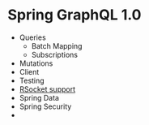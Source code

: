 # Spring GraphQL 1.0 

* Queries 
  * Batch Mapping
  * Subscriptions
* Mutations
* Client
* Testing
* [RSocket support](https://spring.io/blog/2022/04/20/spring-for-graphql-1-0-rc1-released)
* Spring Data 
* Spring Security 
* 
